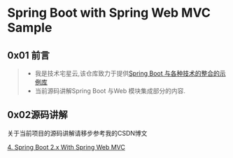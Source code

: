 # Spring Boot with Spring Web MVC Sample

## 0x01 前言

>- 我是技术宅星云,该仓库致力于提供[Spring Boot 与各种技术的整合的示例库](https://github.com/geekxingyun/SpringBootBestPracticesSample)
>- 当前源码讲解Spring Boot 与Web 模块集成部分的内容.
 
## 0x02源码讲解

关于当前项目的源码讲解请移步参考我的CSDN博文

[4. Spring Boot 2.x With Spring Web MVC](https://xingyun.blog.csdn.net/article/details/89413333)









